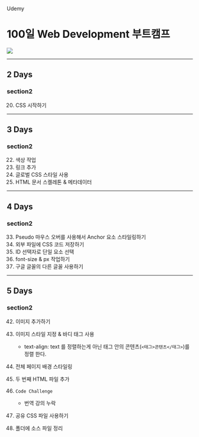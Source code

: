 Udemy

# 100일 Web Development 부트캠프

[<img src="https://img.shields.io/badge/github-%23121011.svg?style=for-the-badge&logo=github&logoColor=white" />](https://github.com/academind/100-days-of-web-development/)

<hr />

## 2 Days

### section2

20. CSS 시작하기

<hr />

## 3 Days

### section2

22. 색상 작업
23. 링크 추가
24. 글로벌 CSS 스타일 사용
25. HTML 문서 스켈레톤 & 메타데이터

<hr />

## 4 Days

### section2

33. Pseudo 마우스 오버를 사용해서 Anchor 요소 스타일링하기
34. 외부 파일에 CSS 코드 저장하기
35. ID 선택자로 단일 요소 선택
36. font-size & px 작업하기
37. 구글 글꼴의 다른 글꼴 사용하기

<hr />

## 5 Days

### section2

42. 이미지 추가하기
43. 이미지 스타일 지정 & 바디 태그 사용

    - text-align: text 를 정렬하는게 아닌 태그 안의 콘텐츠(`<태그>콘텐츠</태그>`)를 정렬 한다.

44. 전체 페이지 배경 스타일링
45. 두 번째 HTML 파일 추가
46. `Code Challenge`

    - 번역 강의 누락

47. 공유 CSS 파일 사용하기
48. 폴더에 소스 파일 정리

